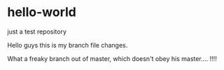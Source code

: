 # hello-world
just a test repository

Hello guys this is my branch file changes.

What a freaky branch out of master, which doesn't obey his master.... !!!!
